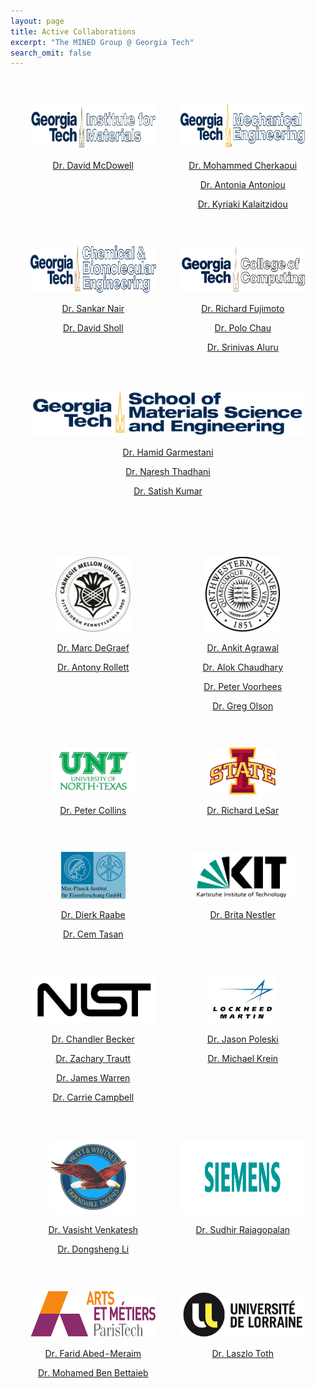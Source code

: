 ```yaml
---
layout: page
title: Active Collaborations
excerpt: "The MINED Group @ Georgia Tech"
search_omit: false
---
```




<table style="border-collapse:separate;border-spacing: 25px">
    <col style="width:50%">
    <col style="width:50%">
	<tr>
		<td valign="top">
			<p align="center"><a href="http://materials.gatech.edu"><img src="/images/collaborators/IMAT-logo.PNG" style="height:75px"></a></p>
			<p align="center"><a href="http://www.mse.gatech.edu/faculty/mcdowell">Dr. David McDowell</a></p>
		</td>
		<td valign="top">
			<p align="center"><a href="http://www.me.gatech.edu/"><img src="/images/collaborators/ME-logo.PNG" style="height:75px"></a></p>
			<p align="center"><a href="http://www.me.gatech.edu/faculty/cherkaoui">Dr. Mohammed Cherkaoui</a></p>
			<p align="center"><a href="http://www.me.gatech.edu/faculty/antoniou">Dr. Antonia Antoniou</a></p>
			<p align="center"><a href="http://www.mse.gatech.edu/faculty/kalaitzidou">Dr. Kyriaki Kalaitzidou</a></p>
		</td>
	</tr>
	<tr>
		<td valign="top">
			<p align="center"><a href="http://www.chbe.gatech.edu/"><img src="/images/collaborators/chbe-logo.PNG" style="height:75px"></a></p>
			<p align="center"><a href="http://www.chbe.gatech.edu/faculty/nair">Dr. Sankar Nair</a></p>
			<p align="center"><a href="http://www.chbe.gatech.edu/faculty/sholl">Dr. David Sholl</a></p>		
		</td>
		<td valign="top">
			<p align="center"><a href="http://www.cse.gatech.edu/"><img src="/images/collaborators/CSE-logo.PNG" style="height:75px"></a></p>
			<p align="center"><a href="http://www.cse.gatech.edu/people/richard-fujimoto">Dr. Richard Fujimoto</a></p>	
			<p align="center"><a href="http://www.cse.gatech.edu/people/polo-chau">Dr. Polo Chau</a></p>	
			<p align="center"><a href="http://www.cse.gatech.edu/people/srinivas-aluru">Dr. Srinivas Aluru</a></p>	
		</td>
	</tr>
	<tr>
		<td valign="top" colspan="2">
			<p align="center"><a href="http://materials.gatech.edu"><img src="/images/collaborators/MSE-logo.PNG" style="height:75px"></a></p>
			<p align="center"><a href="http://www.mse.gatech.edu/faculty/garmestani">Dr. Hamid Garmestani</a></p>
			<p align="center"><a href="http://www.mse.gatech.edu/faculty/thadhani">Dr. Naresh Thadhani</a></p>
			<p align="center"><a href="http://www.mse.gatech.edu/faculty/kumar">Dr. Satish Kumar</a></p>
		</td>
	</tr>
</table>


<table style="border-collapse:separate;border-spacing: 25px">
    <col style="width:50%">
    <col style="width:50%">
	<tr>
		<td valign="top">
			<p align="center"><a href="http://www.cmu.edu/"><img src="/images/collaborators/CMU-logo.png" style="height:120px"></a></p>
			<p align="center"><a href="http://www.materials.cmu.edu/degraef/">Dr. Marc DeGraef</a></p>
			<p align="center"><a href="http://www.materials.cmu.edu/people/rollett.html">Dr. Antony Rollett</a></p>
		</td>
		<td valign="top">
			<p align="center"><a href="http://www.northwestern.edu/"><img src="/images/collaborators/NWU-logo.PNG" style="height:120px"></a></p>
			<p align="center"><a href="http://users.eecs.northwestern.edu/~ankitag/">Dr. Ankit Agrawal</a></p>
			<p align="center"><a href="http://users.eecs.northwestern.edu/~choudhar/">Dr. Alok Chaudhary</a></p>
			<p align="center"><a href="http://www.mccormick.northwestern.edu/research-faculty/directory/profiles/voorhees-peter.html">Dr. Peter Voorhees</a></p>
			<p align="center"><a href="http://www.mccormick.northwestern.edu/research-faculty/directory/profiles/olson-gregory.html">Dr. Greg Olson</a></p>
		</td>
	</tr>
	<tr>
		<td valign="top">
			<p align="center"><a href="http://www.unt.edu/"><img src="/images/collaborators/UNT-logo.PNG" style="height:75px"></a></p>
			<p align="center"><a href="http://engineering.unt.edu/materials/collins">Dr. Peter Collins</a></p>	
		</td>
		<td valign="top">
			<p align="center"><a href="http://www.iastate.edu/"><img src="/images/collaborators/ISU-logo.png" style="height:75px"></a></p>
			<p align="center"><a href="http://www.mse.iastate.edu/mse-directory/faculty/?user_page=lesar">Dr. Richard LeSar</a></p>	
		</td>
	</tr>
	<tr>
		<td valign="top">
			<p align="center"><a href="http://www.mpie.de/2281/en"><img src="/images/collaborators/MPIE-logo.png" style="height:75px"></a></p>
			<p align="center"><a href="http://www.dierk-raabe.com/">Dr. Dierk Raabe</a></p>	
			<p align="center"><a href="http://www.mpie.de/2973988/employee_page?c=3079071&employee_id=40045">Dr. Cem Tasan</a></p>	
		</td>
		<td valign="top">
			<p align="center"><a href="http://www.kit.edu/english/"><img src="/images/collaborators/kit-logo.png" style="height:75px"></a></p>
			<p align="center"><a href="https://www.iam.kit.edu/cms/english/Mitarbeiter_nestler.php">Dr. Brita Nestler</a></p>	
		</td>
	</tr>
	<tr>
		<td valign="top">
			<p align="center"><a href="http://www.nist.gov/"><img src="/images/collaborators/nist-logo.png" style="height:75px"></a></p>
			<p align="center"><a href="http://www.nist.gov/mml/msed/thermodynamics_kinetics/chandler_becker.cfm">Dr. Chandler Becker</a></p>	
			<p align="center"><a href="http://www.nist.gov/mml/mmsd/nanomechanical_properties/zachary-trautt.cfm">Dr. Zachary Trautt</a></p>	
			<p align="center"><a href="http://www.nist.gov/mml/james-warren.cfm">Dr. James Warren</a></p>	
			<p align="center"><a href="http://matinformatics.engr.wisc.edu/?page_id=408">Dr. Carrie Campbell</a></p>	
		</td>
		<td valign="top">
			<p align="center"><a href="http://www.lockheedmartin.com/us/atl.html"><img src="/images/collaborators/lm-logo.png" style="height:75px"></a></p>
			<p align="center"><a href="https://www.linkedin.com/pub/jason-poleski/18/519/3b3">Dr. Jason Poleski</a></p>	
			<p align="center"><a href="https://www.linkedin.com/in/kreinm2">Dr. Michael Krein</a></p>	
		</td>
	</tr>
	<tr>
		<td valign="top">
			<p align="center"><a href="http://www.pw.utc.com/Home"><img src="/images/collaborators/pw-logo.png" style="height:120px"></a></p>
			<p align="center"><a href="https://www.linkedin.com/pub/vasisht-venkatesh/0/553/856">Dr. Vasisht Venkatesh</a></p>	
			<p align="center"><a href="https://www.linkedin.com/pub/dongsheng-li/14/942/b4">Dr. Dongsheng Li</a></p>	
		</td>
		<td valign="top">
			<p align="center"><a href="http://www.siemens.com/innovation/en/technology-focus/materials.php"><img src="/images/collaborators/Siemens-logo.png" style="height:120px"></a></p>
			<p align="center"><a href="https://www.linkedin.com/pub/sudhir-rajagopalan/26/a9a/12b">Dr. Sudhir Rajagopalan</a></p>	
		</td>
	</tr>
	<tr>
		<td valign="top">
			<p align="center"><a href="http://www.ensam.eu/en/"><img src="/images/collaborators/ENSAM-logo.png" style="height:75px"></a></p>
			<p align="center"><a href="http://www.researchgate.net/profile/Farid_Abed-Meraim">Dr. Farid Abed-Meraim</a></p>	
			<p align="center"><a href="http://www.lem3.fr/annuaire.php?page=fiche&nom=Ben%20Bettaieb">Dr. Mohamed Ben Bettaieb</a></p>
		</td>
		<td valign="top">
			<p align="center"><a href="http://welcome.univ-lorraine.fr/en"><img src="/images/collaborators/UDL-logo.png" style="height:75px"></a></p>
			<p align="center"><a href="http://www.lem3.fr/annuaire.php?page=fiche&nom=TOTH">Dr. Laszlo Toth</a></p>	
		</td>
	</tr>
</table>

